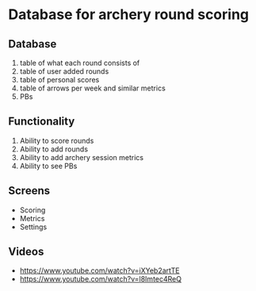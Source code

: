 # Database for archery round scoring

## Database

1.  table of what each round consists of
2.  table of user added rounds
3.  table of personal scores
4.  table of arrows per week and similar metrics
5.  PBs

## Functionality

1.  Ability to score rounds
2.  Ability to add rounds
3.  Ability to add archery session metrics
4.  Ability to see PBs

## Screens

-   Scoring
-   Metrics
-   Settings

## Videos

-   <https://www.youtube.com/watch?v=iXYeb2artTE>
-   <https://www.youtube.com/watch?v=l8Imtec4ReQ>
